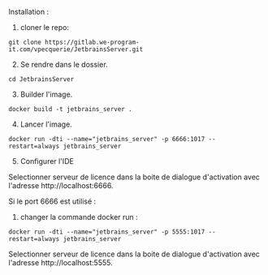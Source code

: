 Installation : 

1) cloner le repo:

`git clone https://gitlab.we-program-it.com/vpecquerie/JetbrainsServer.git`

2) Se rendre dans le dossier.

`cd JetbrainsServer`

3) Builder l'image.

`docker build -t jetbrains_server . `

4) Lancer l'image.

`docker run -dti --name="jetbrains_server" -p 6666:1017 --restart=always jetbrains_server`

5) Configurer l'IDE 

Selectionner serveur de licence dans la boite de dialogue d'activation avec l'adresse http://localhost:6666. 

Si le port 6666 est utilisé : 

1) changer la commande docker run : 

`docker run -dti --name="jetbrains_server" -p 5555:1017 --restart=always jetbrains_server`

Selectionner serveur de licence dans la boite de dialogue d'activation avec l'adresse http://localhost:5555. 

